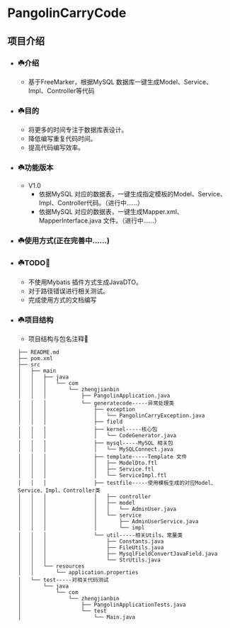 # PangolinCarryCode

## 项目介绍
* ### ☘️介绍
     * 基于FreeMarker，根据MySQL 数据库一键生成Model、Service、Impl、Controller等代码
        
* ### ☘️目的
     * 将更多的时间专注于数据库表设计。
     * 降低编写重复代码时间。
     * 提高代码编写效率。
     
* ### ☘️功能版本
     * V1.0
         * 依据MySQL 对应的数据表，一键生成指定模板的Model、Service、Impl、Controller代码。（进行中......）
         * 依据MySQL 对应的数据表，一键生成Mapper.xml、MapperInterface.java 文件。（进行中......）
         
* ### ☘️使用方式(正在完善中......)     
     
* ### ☘️TODO🌴    
     * 不使用Mybatis 插件方式生成JavaDTO。
     * 对于路径错误进行相关测试。
     * 完成使用方式的文档编写
     
* ### ☘️项目结构
     * 项目结构与包名注释🌴
     ```
    ├── README.md
    ├── pom.xml
    ├── src
    │   ├── main
    │   │   ├── java
    │   │   │   └── com
    │   │   │       └── zhengjianbin
    │   │   │           ├── PangolinApplication.java
    │   │   │           └── generatecode-----异常处理类
    │   │   │               ├── exception
    │   │   │               │   └── PangolinCarryException.java
    │   │   │               ├── field
    │   │   │               ├── kernel-----核心包
    │   │   │               │   └── CodeGenerator.java
    │   │   │               ├── mysql-----MySQL 相关包
    │   │   │               │   └── MySQLConnect.java
    │   │   │               ├── template-----Template 文件
    │   │   │               │   ├── ModelDto.ftl
    │   │   │               │   ├── Service.ftl
    │   │   │               │   └── ServiceImpl.ftl
    │   │   │               ├── testfile-----使用模板生成的对应Model、Service、Impl、Controller类
    │   │   │               │   ├── controller
    │   │   │               │   ├── model
    │   │   │               │   │   └── AdminUser.java
    │   │   │               │   └── service
    │   │   │               │       ├── AdminUserService.java
    │   │   │               │       └── impl
    │   │   │               └── util-----相关Utils、常量类
    │   │   │                   ├── Constants.java
    │   │   │                   ├── FileUtils.java
    │   │   │                   ├── MysqlFieldConvertJavaField.java
    │   │   │                   └── StrUtils.java
    │   │   └── resources
    │   │       └── application.properties
    │   └── test-----对相关代码测试
    │       └── java
    │           └── com
    │               └── zhengjianbin
    │                   ├── PangolinApplicationTests.java
    │                   └── test
    │                       └── Main.java
    

     ```  